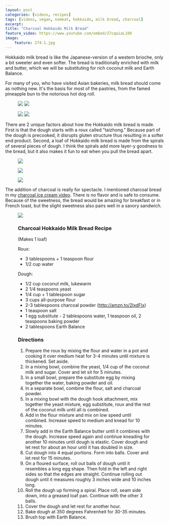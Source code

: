 ```yaml
---
layout: post
categories: [videos, recipes]
tags: [videos, vegan, nomeat, hokkaido, milk bread, charcoal]
excerpt: 
title: "Charcoal Hokkaido Milk Bread"
feature_video: https://www.youtube.com/embed/I7cqaiaLJd0
image:
    feature: 274-1.jpg
---
```


Hokkaido milk bread is like the Japanese-version of a western brioche, only a bit sweeter and even softer.  The bread is traditionally enriched with milk and butter, which we will be substituting for rich coconut milk and Earth Balance.

For many of you, who have visited Asian bakeries, milk bread should come as nothing new.  It's the basis for most of the pastries, from the famed pineapple bun to the notorious hot dog roll.

<figure class="half">
<img src="/images/274-2.jpg">
<img src="/images/274-3.jpg">
</figure>

<figure class="half">
<img src="/images/274-4.jpg">
<img src="/images/274-5.jpg">
</figure>

There are 2 unique factors about how the Hokkaido milk bread is made.  First is that the dough starts with a roux called "taizhong."  Because part of the dough is precooked, it disrupts gluten structure thus resulting in a softer end product.  Second, a loaf of Hokkaido milk bread is made from the spirals of several pieces of dough.  I think the spirals add more layer-y goodness to the bread, but it also makes it fun to eat when you pull the bread apart.

<figure>
    <img src="/images/274-2a.jpg">
</figure> 


<figure>
    <img src="/images/274-7.jpg">
</figure> 

<figure>
    <img src="/images/274-8.jpg">
</figure> 

The addition of charcoal is really for spectacle.  I mentioned charcoal bread in my [charcoal ice cream video](http://eastmeetskitchen.com/videos/recipes/charcoal-ice-cream/).  There is no flavor and is safe to consume.  Because of the sweetness, the bread would be amazing for breakfast or in French toast, but the slight sweetness also pairs well in a savory sandwich.

<figure>
    <img src="/images/274-1.jpg">
</figure> 



<figure class="ingredients" markdown="1">

### Charcoal Hokkaido Milk Bread Recipe

(Makes 1 loaf)

Roux:

- 3 tablespoons + 1 teaspoon flour
- 1/2 cup water

Dough:

- 1/2 cup coconut milk, lukewarm 
-  2 1/4 teaspoons yeast
- 1/4 cup + 1 tablespoon sugar
- 3 cups all-purpose flour
- 2-3 tablespoons charcoal powder (http://amzn.to/2lxdFlx)
- 1 teaspoon salt
- 1 egg substitute -  2 tablespoons water, 1 teaspoon oil, 2 teaspoons baking powder
- 2 tablespoons Earth Balance

</figure>

<figure class="directions" markdown="1">

### Directions

1. Prepare the roux by mixing the flour and water in a pot and cooking it over medium heat for 3-4 minutes until mixture is thickened.  Set aside.
2. In a mixing bowl, combine the yeast, 1/4 cup of the coconut milk and sugar.  Cover and let sit for 5 minutes.
3. In a small bowl, prepare the substitute egg by mixing together the water, baking powder and oil.
4. In a separate bowl, combine the flour, salt and charcoal powder.
5. In a mixing bowl with the dough hook attachment, mix together the yeast mixture, egg substitute, roux and the rest of the coconut milk until all is combined.
6. Add in the flour mixture and mix on low speed until combined.  Increase speed to medium and knead for 10 minutes. 
7. Slowly add in the Earth Balance butter until it combines with the dough.  Increase speed again and continue kneading for another 10 minutes until dough is elastic.  Cover dough and let rest for about an hour until it has doubled in size.
8. Cut dough into 4 equal portions.  Form into balls.  Cover and let rest for 15 minutes.
9. On a floured surface, roll out balls of dough until it resembles a long egg shape.  Then fold in the left and right sides so that the edges are straight.  Continue rolling out dough until it measures roughly 3 inches wide and 10 inches long.
10. Roll the dough up forming a spiral.  Place roll, seam side down, into a greased loaf pan.  Continue with the other 3 balls.
11. Cover the dough and let rest for another hour.
12. Bake dough at 350 degrees Fahrenheit for 30-35 minutes.
13. Brush top with Earth Balance.

</figure>